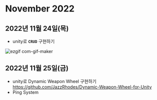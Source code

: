 # November 2022

## 2022년 11월 24일(목)
- unity로 **`CRUD`** 구현하기 

![ezgif com-gif-maker](https://user-images.githubusercontent.com/74572293/203623097-8adcb312-bb98-4264-a0bf-210c7248b406.gif)

## 2022년 11월 25일(금)
- unity로 Dynamic Weapon Wheel 구현하기
https://github.com/JazzRhodes/Dynamic-Weapon-Wheel-for-Unity
- Ping System

